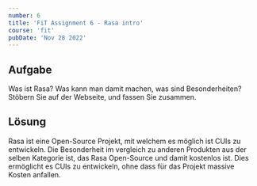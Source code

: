 ```yaml
---
number: 6
title: 'FiT Assignment 6 - Rasa intro'
course: 'fit'
pubDate: 'Nov 28 2022'
---
```

## Aufgabe
Was ist Rasa? Was kann man damit machen, was sind Besonderheiten? Stöbern Sie auf der Webseite, und fassen Sie zusammen.

## Lösung
Rasa ist eine Open-Source Projekt, mit welchem es möglich ist CUIs zu entwickeln. Die Besonderheit im vergleich zu anderen Produkten aus der selben Kategorie ist, das Rasa Open-Source und damit kostenlos ist. Dies ermöglicht es CUIs zu entwickeln, ohne dass für das Projekt massive Kosten anfallen.